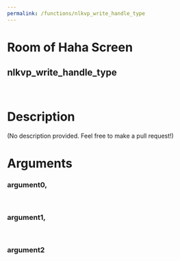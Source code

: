 ```yaml
---
permalink: /functions/nlkvp_write_handle_type
---
```

# Room of Haha Screen  
## nlkvp_write_handle_type  
&nbsp;  
# Description  
(No description provided. Feel free to make a pull request!) 
&nbsp;  
# Arguments
### argument0, 

&nbsp;  
### argument1, 

&nbsp;  
### argument2

&nbsp;  


